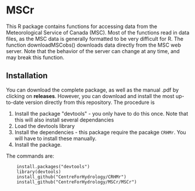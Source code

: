 # MSCr
This R package contains functions for accessing data from the Meteorological Service of Canada (MSC). Most of the functions read in data files, as the MSC data is generally formatted to be very difficult for R. The function downloadMSCobs() downloads data directly from the MSC web server. Note that the behavior of the server can change at any time, and may break this function.

## Installation
You can download the complete package, as well as the manual .pdf by clicking on **releases**. However, you can download and install the most up-to-date version directly from this repository. The procedure is  
1. Install the package "devtools" - you only have to do this once. Note that this will also install several dependancies  
2. Load the devtools library  
3. Install the dependencies - this package require the pacakge ```CRHMr```. You will have to install these manually.  
4. Install the package.  

The commands are:
```{r}
	install.packages("devtools")
	library(devtools)
	install_github("CentreForHydrology/CRHMr")
	install_github("CentreForHydrology/MSCr/MSCr")
```
